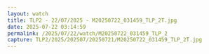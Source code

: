 ```yaml
---
layout: watch
title: TLP2 - 22/07/2025 - M20250722_031459_TLP_2T.jpg
date: 2025-07-22 03:14:59
permalink: /2025/07/22/watch/M20250722_031459_TLP_2
capture: TLP2/2025/202507/20250721/M20250722_031459_TLP_2T.jpg
---
```

